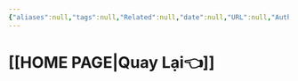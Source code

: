 ```yaml
---
{"aliases":null,"tags":null,"Related":null,"date":null,"URL":null,"Author":null,"dg-publish":true,"image":null,"permalink":"/0-attachments/template/template-01/","dgPassFrontmatter":true,"noteIcon":"1"}
---
```


 
# [[HOME PAGE\|Quay Lại👈]]
